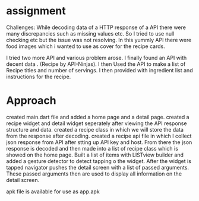 # assignment

Challenges:
While decoding data of a HTTP response of a API there were many discrepancies such as missing values etc.
So I tried to use null checking etc but the issue was not resolving. In this yummly API there were food images which i wanted to use as 
cover for the recipe cards.

I tried two more API and various problem arose.
I finally found an API with decent data . (Recipe by API-Ninjas).
I then Used the API to make a list of Recipe titles and number of servings.
I then provided with ingredient list and instructions for the recipe.

# Approach

created main.dart file and added a home page and a detail page.
created a recipe widget and detail widget seperately after viewing the API response structure and data.
created a recipe class in which we will store the data from the response after decoding.
created a recipe api file in which I collect json response from API after stting up API key and host.
From there the json response is decoded and then made into a list of recipe class which is showed on the home page.
Built a list of items with LISTview builder and added a gesture detector to detect tapping o the widget.
After the widget is tapped navigator pushes the detail screen with a list of passed arguments.
These passed arguments then are used to display all information on the detail screen.


apk file is available for use as app.apk
